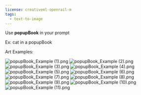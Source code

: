 ```yaml
---
license: creativeml-openrail-m
tags:
  - text-to-image
---
```

Use **popupBook** in your prompt

Ex: cat in a popupBook


Art Examples:

![popupBook_Example (1).png](https://s3.amazonaws.com/moonup/production/uploads/1668144219100-632f843204b24dbdb9ef9bad.png)
![popupBook_Example (2).png](https://s3.amazonaws.com/moonup/production/uploads/1668144219022-632f843204b24dbdb9ef9bad.png)
![popupBook_Example (3).png](https://s3.amazonaws.com/moonup/production/uploads/1668144219225-632f843204b24dbdb9ef9bad.png)
![popupBook_Example (4).png](https://s3.amazonaws.com/moonup/production/uploads/1668144219246-632f843204b24dbdb9ef9bad.png)
![popupBook_Example (5).png](https://s3.amazonaws.com/moonup/production/uploads/1668144219247-632f843204b24dbdb9ef9bad.png)
![popupBook_Example (6).png](https://s3.amazonaws.com/moonup/production/uploads/1668144219248-632f843204b24dbdb9ef9bad.png)
![popupBook_Example (7).png](https://s3.amazonaws.com/moonup/production/uploads/1668144219168-632f843204b24dbdb9ef9bad.png)
![popupBook_Example (8).png](https://s3.amazonaws.com/moonup/production/uploads/1668144219216-632f843204b24dbdb9ef9bad.png)
![popupBook_Example (9).png](https://s3.amazonaws.com/moonup/production/uploads/1668144219200-632f843204b24dbdb9ef9bad.png)
![popupBook_Example (10).png](https://s3.amazonaws.com/moonup/production/uploads/1668144219151-632f843204b24dbdb9ef9bad.png)
![popupBook_Example (11).png](https://s3.amazonaws.com/moonup/production/uploads/1668144219101-632f843204b24dbdb9ef9bad.png)


